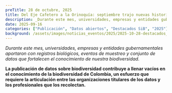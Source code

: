 ```yaml
---
preTitle: 28 de octubre, 2025
title: Del Eje Cafetero a la Orinoquía: septiembre trajo nuevas historias de biodiversidad
description: _Durante este mes, universidades, empresas y entidades gubernamentales aportaron con registros biológicos, eventos de muestreo y conjunto de datos que fortalecen el conocimiento de nuestra biodiversidad._
date: 2025-09-16
categories: ["Publicación", "Datos abiertos", "Destacados SiB", "2025"]
background: /assets/images/noticias_eventos/2025/2025-10-28-destacados_septiembre.png
---
```


*Durante este mes, universidades, empresas y entidades gubernamentales aportaron con registros biológicos, eventos de muestreo y conjunto de datos que fortalecen el conocimiento de nuestra biodiversidad.*

**La publicación de datos sobre biodiversidad contribuye a llenar vacíos en el conocimiento de la biodiversidad de Colombia, un esfuerzo que requiere la articulación entre las organizaciones titulares de los datos y los profesionales que los recolectan.**
